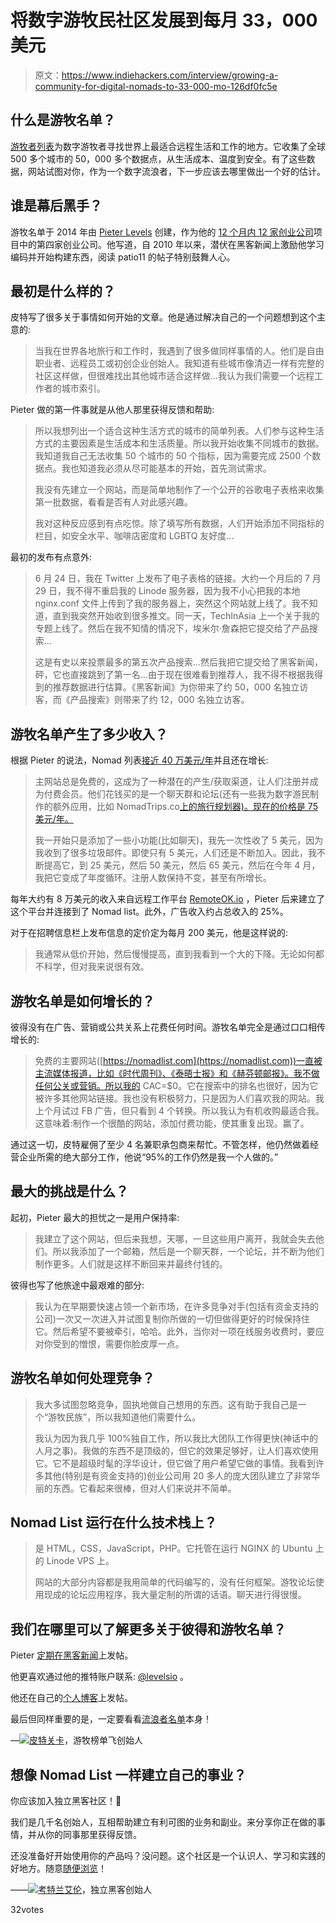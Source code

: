 # 将数字游牧民社区发展到每月 33，000 美元

> 原文：<https://www.indiehackers.com/interview/growing-a-community-for-digital-nomads-to-33-000-mo-126df0fc5e>

## 什么是游牧名单？

[游牧者列表](https://nomadlist.com/)为数字游牧者寻找世界上最适合远程生活和工作的地方。它收集了全球 500 多个城市的 50，000 多个数据点，从生活成本、温度到安全。有了这些数据，网站试图对你，作为一个数字流浪者，下一步应该去哪里做出一个好的估计。

## 谁是幕后黑手？

游牧名单于 2014 年由 [Pieter Levels](https://twitter.com/levelsio) 创建，作为他的 [12 个月内 12 家创业公司](https://levels.io/12-startups-12-months/)项目中的第四家创业公司。他写道，自 2010 年以来，潜伏在黑客新闻上激励他学习编码并开始构建东西，阅读 patio11 的帖子特别鼓舞人心。

## 最初是什么样的？

皮特写了很多关于事情如何开始的文章。他是通过解决自己的一个问题想到这个主意的:

> 当我在世界各地旅行和工作时，我遇到了很多做同样事情的人。他们是自由职业者、远程员工或初创企业创始人。我知道有些城市像清迈一样有完整的社区这样做，但很难找出其他城市适合这样做...我认为我们需要一个远程工作者的城市索引。

Pieter 做的第一件事就是从他人那里获得反馈和帮助:

> 所以我想列出一个适合这种生活方式的城市的简单列表。人们参与这种生活方式的主要因素是生活成本和生活质量。所以我开始收集不同城市的数据。我知道我自己无法收集 50 个城市的 50 个指标，因为需要完成 2500 个数据点。我也知道我必须从尽可能基本的开始，首先测试需求。
> 
> 我没有先建立一个网站，而是简单地制作了一个公开的谷歌电子表格来收集第一批数据，看看是否有人对此感兴趣。
> 
> 我对这种反应感到有点吃惊。除了填写所有数据，人们开始添加不同指标的栏目，如安全水平、咖啡店密度和 LGBTQ 友好度...

最初的发布有点意外:

> 6 月 24 日，我在 Twitter 上发布了电子表格的链接。大约一个月后的 7 月 29 日，我不得不重启我的 Linode 服务器，因为我不小心把我的本地 nginx.conf 文件上传到了我的服务器上，突然这个网站就上线了。我不知道，直到我突然开始收到很多推文。同一天，TechInAsia 上一个关于我的专题上线了。然后在我不知情的情况下，埃米尔·詹森把它提交给了产品搜索...
> 
> 这是有史以来投票最多的第五次产品搜索...然后我把它提交给了黑客新闻，砰，它也直接跳到了第一名...由于现在很难看到推荐人，我不得不根据我得到的推荐数据进行估算。《黑客新闻》为你带来了约 50，000 名独立访客，而《产品搜索》则带来了约 12，000 名独立访客。

## 游牧名单产生了多少收入？

根据 Pieter 的说法，Nomad 列表[接近 40 万美元/年](https://news.ycombinator.com/item?id=12067113)并且还在增长:

> 主网站总是免费的，这成为了一种潜在的产生/获取渠道，让人们注册并成为付费会员。他们花钱买的是一个聊天群和论坛(还有一些我为数字游民制作的额外应用，比如 NomadTrips.co[上的旅行规划器)。现在的价格是 75 美元/年。](http://NomadTrips.co)
> 
> 我一开始只是添加了一些小功能(比如聊天)，我先一次性收了 5 美元，因为我收到了很多垃圾邮件。即使只有 5 美元，人们还是不断加入。因此，我不断提高它，到 25 美元，然后 50 美元，然后 65 美元，然后在今年 4 月，我把它变成了年度循环。注册人数保持不变，甚至有所增长。

每年大约有 8 万美元的收入来自远程工作平台 [RemoteOK.io](https://remoteok.io/) ，Pieter 后来建立了这个平台并连接到了 Nomad list。此外，广告收入约占总收入的 25%。

对于在招聘信息栏上发布信息的定价定为每月 200 美元，他是这样说的:

> 我通常从低价开始，然后慢慢提高，直到我看到一个大的下降。无论如何都不科学，但对我来说很有效。

## 游牧名单是如何增长的？

彼得没有在广告、营销或公共关系上花费任何时间。游牧名单完全是通过口口相传增长的:

> 免费的主要网站([https://nomadlist.com](https://nomadlist.com))一直被主流媒体报道，比如《时代周刊》、《泰晤士报》和《赫芬顿邮报》。我不做任何公关或营销。所以我的 CAC=$0。它在搜索中的排名也很好，因为它被许多其他网站链接。我也没有积极努力，只是因为人们喜欢我的网站。我上个月试过 FB 广告，但只看到 4 个转换。所以我认为有机收购最适合我。这意味着:制作一个很酷的网站，添加付费功能，使其重复出现。赢了。

通过这一切，皮特雇佣了至少 4 名兼职承包商来帮忙。不管怎样，他仍然做着经营企业所需的绝大部分工作，他说“95%的工作仍然是我一个人做的。”

## 最大的挑战是什么？

起初，Pieter 最大的担忧之一是用户保持率:

> 我建立了这个网站，但后来我想，天哪，一旦这些用户离开，我就会失去他们。所以我添加了一个邮箱，然后是一个聊天群，一个论坛，并不断为他们制作更多。人们就是这样不断回来并最终付钱的。

彼得也写了他旅途中最艰难的部分:

> 我认为在早期要快速占领一个新市场，在许多竞争对手(包括有资金支持的公司)一次又一次进入并试图复制你所做的一切但做得更好的时候保持住它。然后希望不要被牵引，哈哈。此外，当你对一项在线服务收费时，要应对你受到的憎恨，需要你脸皮厚一点。

## 游牧名单如何处理竞争？

> 我大多试图忽略竞争，固执地做自己想用的东西。这有助于我自己是一个“游牧民族”，所以我知道他们需要什么。
> 
> 我认为因为我几乎 100%独自工作，所以我比大团队工作得更快(神话中的人月之事)。我做的东西不是顶级的，但它的效果足够好，让人们喜欢使用它。它不是超级时髦的浮华设计，但它做了用户希望它做的事情。我看到许多其他(特别是有资金支持的)创业公司用 20 多人的庞大团队建立了非常华丽的东西。它看起来很棒，但对人们来说并不简单。

## Nomad List 运行在什么技术栈上？

> 是 HTML，CSS，JavaScript，PHP。它托管在运行 NGINX 的 Ubuntu 上的 Linode VPS 上。
> 
> 网站的大部分内容都是我用简单的代码编写的，没有任何框架。游牧论坛使用现成的论坛应用程序，我大量定制的所谓的话语。聊天进行得很慢。

## 我们在哪里可以了解更多关于彼得和游牧名单？

Pieter [定期在黑客新闻](https://news.ycombinator.com/user?id=pieterhg)上发帖。

他更喜欢通过他的推特账户联系: [@levelsio](https://twitter.com/levelsio) 。

他还在自己的[个人博客](https://levels.io)上发帖。

最后但同样重要的是，一定要看看[流浪者名单](http://nomadlist.com/)本身！

—[<picture id="ember8116134" class="user-avatar ember-view user-link__avatar">![](img/82bd3bb4769a3aa1cd13889ee7c0fa91.png)</picture>皮特关卡](/levelsio?id=FfqtvHZDDnebVFkWD8hvZmWZVJJ2)，游牧榜单飞创始人

## 想像 Nomad List 一样建立自己的事业？

你应该加入独立黑客社区！🤗

我们是几千名创始人，互相帮助建立有利可图的业务和副业。来分享你正在做的事情，并从你的同事那里获得反馈。

还没准备好开始使用你的产品吗？没问题。这个社区是一个认识人、学习和实践的好地方。随意[随便浏览](/)！

——[<picture id="ember8116139" class="user-avatar ember-view user-link__avatar">![](img/82bd3bb4769a3aa1cd13889ee7c0fa91.png)</picture>考特兰艾伦](/csallen?id=ibTLPyjwVebnZjMGKvz6ztarnuV2)，独立黑客创始人

32votes
